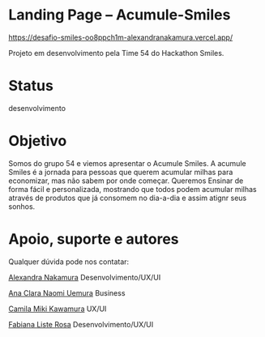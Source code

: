 # Landing Page – Acumule-Smiles

https://desafio-smiles-oo8ppch1m-alexandranakamura.vercel.app/

Projeto em desenvolvimento pela Time 54 do Hackathon Smiles. 

# Status
desenvolvimento

# Objetivo
Somos do grupo 54 e viemos apresentar o Acumule Smiles. 
A acumule Smiles é a jornada para pessoas que querem acumular milhas para economizar, mas não sabem por onde começar. 
Queremos Ensinar de forma fácil e personalizada, mostrando que todos podem acumular milhas através de produtos que já consomem no dia-a-dia e assim atignr seus sonhos. 



# Apoio, suporte e autores
Qualquer dúvida pode nos contatar:

[Alexandra Nakamura](https://www.linkedin.com/in/alexandra-nakamura/)
Desenvolvimento/UX/UI

[Ana Clara Naomi Uemura](https://www.linkedin.com/in/acnuemura/)
Business

[Camila Miki Kawamura](https://www.linkedin.com/in/camilamikikawamura/)
UX/UI

[Fabiana Liste Rosa](https://www.linkedin.com/in/fabiana-liste-rosa-1948a4158/)
Desenvolvimento/UX/UI
